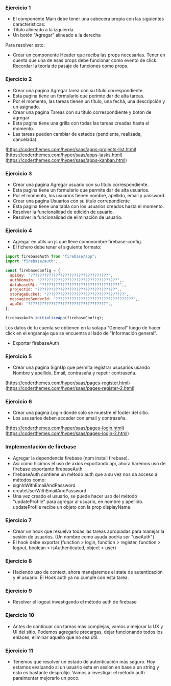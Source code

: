 ### Ejercicio 1

- El componente Main debe tener una cabecera propia con las siguientes caracteristicas:
- Título alineado a la izquierda
- Un botón "Agregar" alineado a la derecha

Para resolver esto:

- Crear un componente Header que reciba las props necesarias. Tener en cuenta que una de esas props debe funcionar como evento de click. Recordar la teoría de pasaje de funciones como props.

### Ejercicio 2

- Crear una pagina Agregar tarea con su título correspondiente.
- Esta pagina tiene un formulario que perimte dar de alta tareas.
- Por el momento, las tareas tienen un título, una fecha, una descripción y un asignado.
- Crear una pagina Tareas con su título correspondiente y botón de agregar
- Esta pagina tiene una grilla con todas las tareas creadas hasta el momento.
- Las tareas pueden cambiar de estados (pendiente, realizada, cancelada).

(https://coderthemes.com/hyper/saas/apps-projects-list.html)
(https://coderthemes.com/hyper/saas/apps-tasks.html)
(https://coderthemes.com/hyper/saas/apps-kanban.html)

### Ejercicio 3

- Crear una pagina Agregar usuario con su titulo correspondiente.
- Esta pagina tiene un formulario que permite dar de alta usuarios.
- Por el momento, los usuarios tienen nombre, apellido, email y password.
- Crear una pagina Usuarios con su título correpondiente
- Esta pagina tiene una tabla con los usuarios creados hasta el momento.
- Resolver la funcionalidad de edición de usuario.
- Resolver la funcionalidad de eliminación de usuario.

### Ejercicio 4

- Agregar en utils un js que lleve comonombre firebase-config.
- El fichero debe tener el siguiente formato:

```js
import firebaseAuth from "firebase/app";
import "firebase/auth";

const firebaseConfig = {
  apiKey: "??????????????????????????????????",
  authDomain: "??????????????????????????????????",,
  databaseURL: "??????????????????????????????????",,
  projectId: "??????????????????????????????????",,
  storageBucket: "??????????????????????????????????",,
  messagingSenderId: "??????????????????????????????????",,
  appId: "??????????????????????????????????",,
};

firebaseAuth.initializeApp(firebaseConfig);
```

Los datos de tu cuenta se obtienen en la solapa "General" luego de hacer click en el engranaje que se encuentra al lado de "Información general".

- Exportar firebaseAuth

### Ejercicio 5

- Crear una pagina SignUp que permita registrar ususarios usando Nombre y apellido, Email, contraseña y repetir contraseña.

(https://coderthemes.com/hyper/saas/pages-register.html)
(https://coderthemes.com/hyper/saas/pages-register-2.html)

### Ejercicio 6

- Crear una pagina Login donde solo se muestre el footer del sitio.
- Los ususarios deben acceder con email y contraseña.

(https://coderthemes.com/hyper/saas/pages-login.html)
(https://coderthemes.com/hyper/saas/pages-login-2.html)

### Implementación de firebase

- Agregar la dependencia firebase (npm install firebase).
- Asi como hicimos el uso de axios exportando api, ahora haremos uso de firebase exportanto firebaseAuth.
- firebaseAuth contiene un método auth que a su vez nos da acceso a métodos como:
- signInWithEmailAndPassword
- createUserWithEmailAndPassword
- Una vez creado el usuario, se puede hacer uso del método "updateProfile" para agregar al usuario, en nombre y apellido. updateProfile recibe un objeto con la prop displayName.

### Ejercicio 7

- Crear un hook que resuelva todas las tareas apropiadas para manejar la sesión de usuarios. (Un nombre como ayuda podría ser "useAuth")
- El hook debe exportar (function > login, function > register, function > logout, boolean > isAuthenticated, object > user)

### Ejercicio 8

- Haciendo uso de context, ahora manejaremos el state de autenticación y el usuario. El Hook auth ya no cumple con esta tarea.

### Ejercicio 9

- Resolver el logout investigando el método auth de firebase

### Ejercicio 10

- Antes de continuar con tareas más complejas, vamos a mejorar la UX y UI del sitio. Podemos agregarle precargas, dejar funcionando todos los enlaces, eliminar aquello que no sea útil.

### Ejercicio 11

- Tenemos que resolver un estado de autenticación más seguro. Hoy estamos evaluando si un usuario esta en sesión en base a un string y esto es bastante desprolijo. Vamos a investigar el método auth paraintentar mejorarlo un poco.